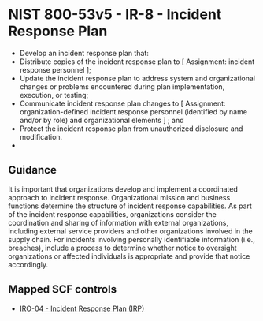 # NIST 800-53v5 - IR-8 - Incident Response Plan
- Develop an incident response plan that:
- Distribute copies of the incident response plan to \[ Assignment: incident response personnel \];
- Update the incident response plan to address system and organizational changes or problems encountered during plan implementation, execution, or testing;
- Communicate incident response plan changes to \[ Assignment: organization-defined incident response personnel (identified by name and/or by role) and organizational elements \] ; and
- Protect the incident response plan from unauthorized disclosure and modification.
- 
## Guidance
It is important that organizations develop and implement a coordinated approach to incident response. Organizational mission and business functions determine the structure of incident response capabilities. As part of the incident response capabilities, organizations consider the coordination and sharing of information with external organizations, including external service providers and other organizations involved in the supply chain. For incidents involving personally identifiable information (i.e., breaches), include a process to determine whether notice to oversight organizations or affected individuals is appropriate and provide that notice accordingly.
## Mapped SCF controls
- [IRO-04 - Incident Response Plan (IRP)](../scf/iro-04-incidentresponseplan(irp).md)